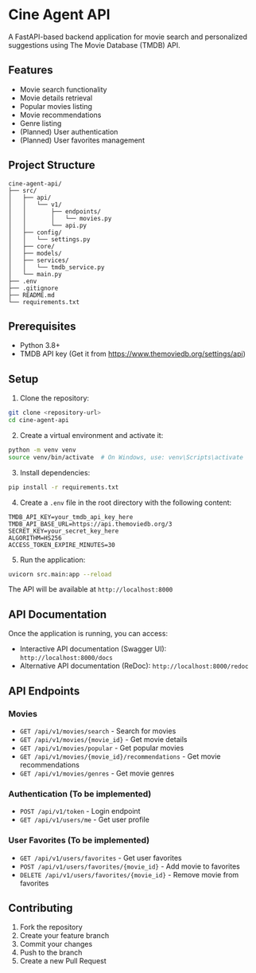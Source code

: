 # Cine Agent API

A FastAPI-based backend application for movie search and personalized suggestions using The Movie Database (TMDB) API.

## Features

- Movie search functionality
- Movie details retrieval
- Popular movies listing
- Movie recommendations
- Genre listing
- (Planned) User authentication
- (Planned) User favorites management

## Project Structure

```
cine-agent-api/
├── src/
│   ├── api/
│   │   └── v1/
│   │       ├── endpoints/
│   │       │   └── movies.py
│   │       └── api.py
│   ├── config/
│   │   └── settings.py
│   ├── core/
│   ├── models/
│   ├── services/
│   │   └── tmdb_service.py
│   └── main.py
├── .env
├── .gitignore
├── README.md
└── requirements.txt
```

## Prerequisites

- Python 3.8+
- TMDB API key (Get it from https://www.themoviedb.org/settings/api)

## Setup

1. Clone the repository:
```bash
git clone <repository-url>
cd cine-agent-api
```

2. Create a virtual environment and activate it:
```bash
python -m venv venv
source venv/bin/activate  # On Windows, use: venv\Scripts\activate
```

3. Install dependencies:
```bash
pip install -r requirements.txt
```

4. Create a `.env` file in the root directory with the following content:
```
TMDB_API_KEY=your_tmdb_api_key_here
TMDB_API_BASE_URL=https://api.themoviedb.org/3
SECRET_KEY=your_secret_key_here
ALGORITHM=HS256
ACCESS_TOKEN_EXPIRE_MINUTES=30
```

5. Run the application:
```bash
uvicorn src.main:app --reload
```

The API will be available at `http://localhost:8000`

## API Documentation

Once the application is running, you can access:
- Interactive API documentation (Swagger UI): `http://localhost:8000/docs`
- Alternative API documentation (ReDoc): `http://localhost:8000/redoc`

## API Endpoints

### Movies
- `GET /api/v1/movies/search` - Search for movies
- `GET /api/v1/movies/{movie_id}` - Get movie details
- `GET /api/v1/movies/popular` - Get popular movies
- `GET /api/v1/movies/{movie_id}/recommendations` - Get movie recommendations
- `GET /api/v1/movies/genres` - Get movie genres

### Authentication (To be implemented)
- `POST /api/v1/token` - Login endpoint
- `GET /api/v1/users/me` - Get user profile

### User Favorites (To be implemented)
- `GET /api/v1/users/favorites` - Get user favorites
- `POST /api/v1/users/favorites/{movie_id}` - Add movie to favorites
- `DELETE /api/v1/users/favorites/{movie_id}` - Remove movie from favorites

## Contributing

1. Fork the repository
2. Create your feature branch
3. Commit your changes
4. Push to the branch
5. Create a new Pull Request 